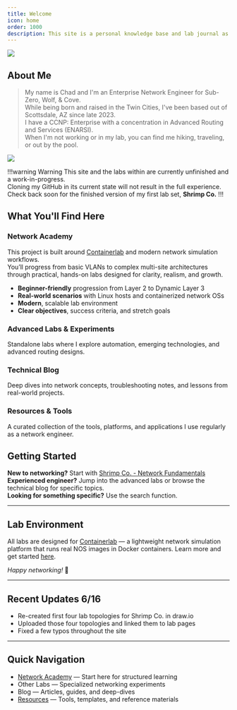 ```yaml
---
title: Welcome
icon: home
order: 1000
description: This site is a personal knowledge base and lab journal as I deepen my expertise in enterprise networking and share what I learn with others.
---
```


![](https://images.unsplash.com/photo-1682559736721-c2e77ff4c650?q=80&w=3422&auto=format&fit=crop&ixlib=rb-4.1.0&ixid=M3wxMjA3fDB8MHxwaG90by1wYWdlfHx8fGVufDB8fHx8fA%3D%3D)

## About Me

> My name is Chad and I'm an Enterprise Network Engineer for Sub-Zero, Wolf, & Cove.  
> While being born and raised in the Twin Cities, I've been based out of Scottsdale, AZ since late 2023.  
> I have a CCNP: Enterprise with a concentration in Advanced Routing and Services (ENARSI).  
> When I'm not working or in my lab, you can find me hiking, traveling, or out by the pool.

![](https://raw.githubusercontent.com/network-chadmin/network-chadmin.github.io/refs/heads/main/static/ccnp-badge.jpg)

!!!warning Warning
This site and the labs within are currently unfinished and a work-in-progress.  
Cloning my GitHub in its current state will not result in the full experience.  
Check back soon for the finished version of my first lab set, **Shrimp Co.**
!!!


## What You'll Find Here

### Network Academy

This project is built around [Containerlab](https://containerlab.dev/) and modern network simulation workflows.  
You’ll progress from basic VLANs to complex multi-site architectures through practical, hands-on labs designed for clarity, realism, and growth.

- **Beginner-friendly** progression from Layer 2 to Dynamic Layer 3  
- **Real-world scenarios** with Linux hosts and containerized network OSs  
- **Modern**, scalable lab environment  
- **Clear objectives**, success criteria, and stretch goals  

### Advanced Labs & Experiments

Standalone labs where I explore automation, emerging technologies, and advanced routing designs.

### Technical Blog

Deep dives into network concepts, troubleshooting notes, and lessons from real-world projects.

### Resources & Tools

A curated collection of the tools, platforms, and applications I use regularly as a network engineer.

## Getting Started

**New to networking?** Start with [Shrimp Co. - Network Fundamentals](../network-academy/shrimp-co/lab-1.md)  
**Experienced engineer?** Jump into the advanced labs or browse the technical blog for specific topics.  
**Looking for something specific?** Use the search function.

---

## Lab Environment

All labs are designed for [Containerlab](https://containerlab.dev) — a lightweight network simulation platform that runs real NOS images in Docker containers. Learn more and get started [here](https://containerlab.dev).

*Happy networking!* 🚀

---

## Recent Updates 6/16

- Re-created first four lab topologies for Shrimp Co. in draw.io  
- Uploaded those four topologies and linked them to lab pages  
- Fixed a few typos throughout the site

---

## Quick Navigation

- [Network Academy](docs/labs/network-academy-index.md) — Start here for structured learning  
- Other Labs — Specialized networking experiments  
- Blog — Articles, guides, and deep-dives  
- [Resources](docs/resources.md) — Tools, templates, and reference materials